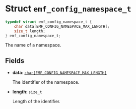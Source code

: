 # Struct `emf_config_namespace_t`

```c
typedef struct emf_config_namespace_t {
    char data[EMF_CONFIG_NAMESPACE_MAX_LENGTH];
    size_t length;
} emf_config_namespace_t;
```

The name of a namespace.

## Fields

- **data**: [`char[EMF_CONFIG_NAMESPACE_MAX_LENGTH]`](./constant.EMF_CONFIG_NAMESPACE_MAX_LENGTH.md)

    The identifier of the namespace.

- **length**: `size_t`

    Length of the identifier.
